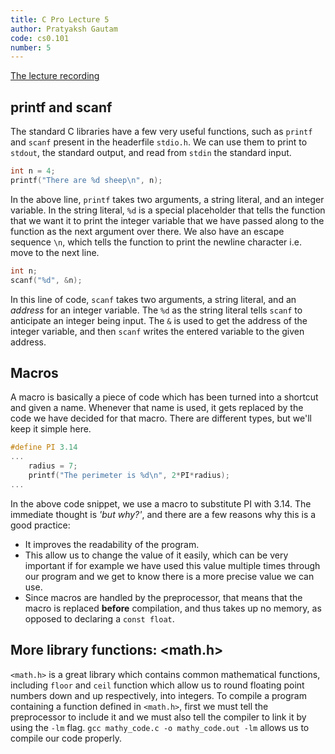 ```yaml
---
title: C Pro Lecture 5
author: Pratyaksh Gautam
code: cs0.101
number: 5
---
```

[The lecture recording](https://youtu.be/1ZcIq5iFfuc)
## printf and scanf

The standard C libraries have a few very useful functions, such as `printf` and `scanf` present in the headerfile `stdio.h`. We can use them to print to `stdout`, the standard output, and read from `stdin` the standard input.

```c
int n = 4;
printf("There are %d sheep\n", n);
```
In the above line, `printf` takes two arguments, a string literal, and an integer variable. In the string literal, `%d` is a special placeholder that tells the function that we want it to print the integer variable that we 
have passed along to the function as the next argument over there. We also have an escape sequence `\n`, which tells the function to print the newline character i.e. move to the next line.

```c
int n;
scanf("%d", &n);
```
In this line of code, `scanf` takes two arguments, a string literal, and an *address* for an integer variable. The `%d` as the string literal tells `scanf` to anticipate an integer being input. The `&` is used to get the address of the integer variable, and then `scanf` writes the entered variable to the
given address.

## Macros

A macro is basically a piece of code which has been turned into a shortcut and given a name. Whenever that name is used, it gets replaced by the code we have decided for that macro. There are different types, but we'll keep it simple here.

```c
#define PI 3.14
...
    radius = 7;
    printf("The perimeter is %d\n", 2*PI*radius);
...
```
In the above code snippet, we use a macro to substitute PI with 3.14. The immediate thought is *'but why?'*, and there are a few reasons why this is a good practice:
- It improves the readability of the program.
- This allow us to change the value of it easily, which can be very important if for example we have used this value multiple times through our program and we get to know there is a more precise value we can use.
- Since macros are handled by the preprocessor, that means that the macro is replaced **before** compilation, and thus takes up no memory, as opposed to declaring a `const float`. 

## More library functions: <math.h>

`<math.h>` is a great library which contains common mathematical functions, including `floor` and `ceil` function which allow us to round floating point numbers down and up respectively, into integers. To compile a program containing a function defined in `<math.h>`, first we must tell the preprocessor to include it and we must also tell the compiler to link it by using the `-lm` flag.
`gcc mathy_code.c -o mathy_code.out -lm` allows us to compile our code properly.
